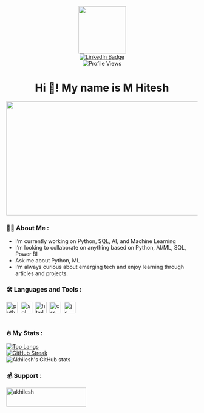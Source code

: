 <div id="header" align="center">
  <img src="https://media1.giphy.com/media/v1.Y2lkPTc5MGI3NjExdTR1dmJjdHlkdHpmMWxoZmt3c2YxeGxwOGdwYm9yenZtZXRyamhjMyZlcD12MV9pbnRlcm5hbF9naWZfYnlfaWQmY3Q9Zw/bcKmIWkUMCjVm/giphy.gif" width="125"/>
</div>

<div align="center" id="badges">
  <a href="https://www.linkedin.com/in/m-hitesh-b2a788357?utm_source=share&utm_campaign=share_via&utm_content=profile&utm_medium=android_app">
    <img src="https://img.shields.io/badge/LinkedIn-blue?style=for-the-badge&logo=linkedin&logoColor=white" alt="LinkedIn Badge"/>
  </a>
  <!-- <a href="https://twitter.com/KAMBOJIAKHILES">
    <img src="https://img.shields.io/badge/Twitter-blue?style=for-the-badge&logo=twitter&logoColor=white" alt="Twitter Badge"/>
  </a> -->
</div>
<div align="center">
   <img src="https://komarev.com/ghpvc/?username=Hit133&style=flat-square&color=blue" alt="Profile Views"/>
</div>

<h1 align="center">Hi 👋! My name is M Hitesh</h1>

<div align="center">
  <img src="https://media3.giphy.com/media/v1.Y2lkPTc5MGI3NjExMjFweHl4bjV5ajYwbjgxeTN0cHpia2J3NWl5ZGduNmh1aDJkcDZhZyZlcD12MV9pbnRlcm5hbF9naWZfYnlfaWQmY3Q9Zw/3o7aCTfyhYawdOXcFW/giphy.gif" width="600" height="300"/>
</div>

### :man_technologist: About Me :

- I’m currently working on Python, SQL, AI, and Machine Learning
- I’m looking to collaborate on anything based on Python, AI/ML, SQL, Power BI
- Ask me about Python, ML
- I’m always curious about emerging tech and enjoy learning through articles and projects.

### :hammer_and_wrench: Languages and Tools :

<div align="left">
  <img src="https://cdn.jsdelivr.net/gh/devicons/devicon/icons/python/python-original.svg" height="30" alt="python logo" />&nbsp;
  <img src="https://cdn.jsdelivr.net/gh/devicons/devicon/icons/mysql/mysql-original.svg" height="30" alt="sql logo" />&nbsp;
  <img src="https://cdn.jsdelivr.net/gh/devicons/devicon/icons/html5/html5-original.svg" height="30" alt="html logo" />&nbsp;
  <img src="https://cdn.jsdelivr.net/gh/devicons/devicon/icons/css3/css3-plain-wordmark.svg" height="30" alt="css logo" />&nbsp;
  <img src="https://cdn.jsdelivr.net/gh/devicons/devicon/icons/javascript/javascript-original.svg" height="30" alt="js logo" />&nbsp;
</div>
</div>
<br/>

### :fire: My Stats :

[![Top Langs](https://github-readme-stats.vercel.app/api/top-langs/?username=Kamboji-Akhilesh&layout=compact&theme=vision-friendly-dark&&exclude_repo=Quantum-Hackathon)](https://github.com/anuraghazra/github-readme-stats)
<br />
[![GitHub Streak](http://github-readme-streak-stats.herokuapp.com?user=Kamboji-Akhilesh&theme=dark&background=000000)](https://git.io/streak-stats)
<br />
![Akhilesh's GitHub stats](https://github-readme-stats.vercel.app/api?username=Kamboji-Akhilesh&show_icons=true&theme=dark)

### :moneybag: Support :
<a href="https://www.buymeacoffee.com/kambojiakhilesh"> <img src="https://cdn.buymeacoffee.com/buttons/v2/default-yellow.png" height="50" width="210" alt="akhilesh" /></a>
